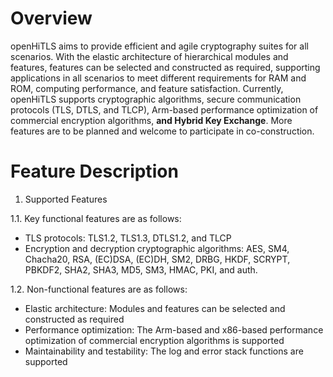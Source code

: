 # Overview

openHiTLS aims to provide efficient and agile cryptography suites for all scenarios. With the elastic architecture of hierarchical modules and features, features can be selected and constructed as required, supporting applications in all scenarios to meet different requirements for RAM and ROM, computing performance, and feature satisfaction. Currently, openHiTLS supports cryptographic algorithms, secure communication protocols (TLS, DTLS, and TLCP), Arm-based performance optimization of commercial encryption algorithms, **and Hybrid Key Exchange**. More features are to be planned and welcome to participate in co-construction.

# Feature Description

1. Supported Features

1.1. Key functional features are as follows:

* TLS protocols: TLS1.2, TLS1.3, DTLS1.2, and TLCP
* Encryption and decryption cryptographic algorithms: AES, SM4, Chacha20, RSA, (EC)DSA, (EC)DH, SM2, DRBG, HKDF, SCRYPT, PBKDF2, SHA2, SHA3, MD5, SM3, HMAC, PKI, and auth.

1.2. Non-functional features are as follows:

* Elastic architecture: Modules and features can be selected and constructed as required
* Performance optimization: The Arm-based and x86-based performance optimization of commercial encryption algorithms is supported
* Maintainability and testability: The log and error stack functions are supported

